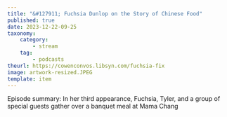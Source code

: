 ```yaml
---
title: "&#127911; Fuchsia Dunlop on the Story of Chinese Food"
published: true
date: 2023-12-22-09-25
taxonomy:
    category:
        - stream
    tag:
        - podcasts
theurl: https://cowenconvos.libsyn.com/fuchsia-fix
image: artwork-resized.JPEG
template: item
---
```


Episode summary: In her third appearance, Fuchsia, Tyler, and a group of special guests gather over a banquet meal at Mama Chang
